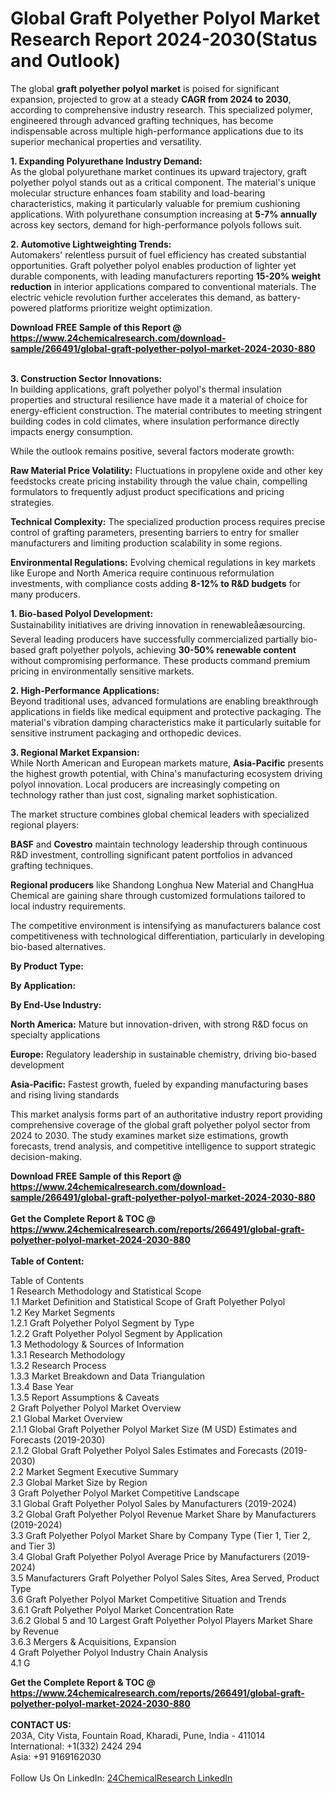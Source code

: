 <h1>Global Graft Polyether Polyol Market Research Report 2024-2030(Status and Outlook)</h1><p>The global <strong>graft polyether polyol market</strong> is poised for significant expansion, projected to grow at a steady <strong>CAGR from 2024 to 2030</strong>, according to comprehensive industry research. This specialized polymer, engineered through advanced grafting techniques, has become indispensable across multiple high-performance applications due to its superior mechanical properties and versatility.</p><p><strong>1. Expanding Polyurethane Industry Demand:</strong><br>
As the global polyurethane market continues its upward trajectory, graft polyether polyol stands out as a critical component. The material's unique molecular structure enhances foam stability and load-bearing characteristics, making it particularly valuable for premium cushioning applications. With polyurethane consumption increasing at <strong>5-7% annually</strong> across key sectors, demand for high-performance polyols follows suit.</p><p><strong>2. Automotive Lightweighting Trends:</strong><br>
Automakers' relentless pursuit of fuel efficiency has created substantial opportunities. Graft polyether polyol enables production of lighter yet durable components, with leading manufacturers reporting <strong>15-20% weight reduction</strong> in interior applications compared to conventional materials. The electric vehicle revolution further accelerates this demand, as battery-powered platforms prioritize weight optimization.</p><div><b>Download FREE Sample of this Report @ 
            <a href="https://www.24chemicalresearch.com/download-sample/266491/global-graft-polyether-polyol-market-2024-2030-880">
            https://www.24chemicalresearch.com/download-sample/266491/global-graft-polyether-polyol-market-2024-2030-880</a></b></div><br><p><strong>3. Construction Sector Innovations:</strong><br>
In building applications, graft polyether polyol's thermal insulation properties and structural resilience have made it a material of choice for energy-efficient construction. The material contributes to meeting stringent building codes in cold climates, where insulation performance directly impacts energy consumption.</p><p>While the outlook remains positive, several factors moderate growth:</p><p><strong>Raw Material Price Volatility:</strong> Fluctuations in propylene oxide and other key feedstocks create pricing instability through the value chain, compelling formulators to frequently adjust product specifications and pricing strategies.</p><p><strong>Technical Complexity:</strong> The specialized production process requires precise control of grafting parameters, presenting barriers to entry for smaller manufacturers and limiting production scalability in some regions.</p><p><strong>Environmental Regulations:</strong> Evolving chemical regulations in key markets like Europe and North America require continuous reformulation investments, with compliance costs adding <strong>8-12% to R&amp;D budgets</strong> for many producers.</p><p><strong>1. Bio-based Polyol Development:</strong><br>
Sustainability initiatives are driving innovation in renewableåæsourcing. Several leading producers have successfully commercialized partially bio-based graft polyether polyols, achieving <strong>30-50% renewable content</strong> without compromising performance. These products command premium pricing in environmentally sensitive markets.</p><p><strong>2. High-Performance Applications:</strong><br>
Beyond traditional uses, advanced formulations are enabling breakthrough applications in fields like medical equipment and protective packaging. The material's vibration damping characteristics make it particularly suitable for sensitive instrument packaging and orthopedic devices.</p><p><strong>3. Regional Market Expansion:</strong><br>
While North American and European markets mature, <strong>Asia-Pacific</strong> presents the highest growth potential, with China's manufacturing ecosystem driving polyol innovation. Local producers are increasingly competing on technology rather than just cost, signaling market sophistication.</p><p>The market structure combines global chemical leaders with specialized regional players:</p><p><strong>BASF</strong> and <strong>Covestro</strong> maintain technology leadership through continuous R&amp;D investment, controlling significant patent portfolios in advanced grafting techniques.</p><p><strong>Regional producers</strong> like Shandong Longhua New Material and ChangHua Chemical are gaining share through customized formulations tailored to local industry requirements.</p><p>The competitive environment is intensifying as manufacturers balance cost competitiveness with technological differentiation, particularly in developing bio-based alternatives.</p><p><strong>By Product Type:</strong></p><p><strong>By Application:</strong></p><p><strong>By End-Use Industry:</strong></p><p><strong>North America:</strong> Mature but innovation-driven, with strong R&amp;D focus on specialty applications</p><p><strong>Europe:</strong> Regulatory leadership in sustainable chemistry, driving bio-based development</p><p><strong>Asia-Pacific:</strong> Fastest growth, fueled by expanding manufacturing bases and rising living standards</p><p>This market analysis forms part of an authoritative industry report providing comprehensive coverage of the global graft polyether polyol sector from 2024 to 2030. The study examines market size estimations, growth forecasts, trend analysis, and competitive intelligence to support strategic decision-making.</p><div><b>Download FREE Sample of this Report @ 
            <a href="https://www.24chemicalresearch.com/download-sample/266491/global-graft-polyether-polyol-market-2024-2030-880">
            https://www.24chemicalresearch.com/download-sample/266491/global-graft-polyether-polyol-market-2024-2030-880</a></b></div><br><div><b>Get the Complete Report & TOC @ 
            <a href="https://www.24chemicalresearch.com/reports/266491/global-graft-polyether-polyol-market-2024-2030-880">
            https://www.24chemicalresearch.com/reports/266491/global-graft-polyether-polyol-market-2024-2030-880</a></b></div><br>
            <b>Table of Content:</b><p>Table of Contents<br />
1 Research Methodology and Statistical Scope<br />
1.1 Market Definition and Statistical Scope of Graft Polyether Polyol<br />
1.2 Key Market Segments<br />
1.2.1 Graft Polyether Polyol Segment by Type<br />
1.2.2 Graft Polyether Polyol Segment by Application<br />
1.3 Methodology & Sources of Information<br />
1.3.1 Research Methodology<br />
1.3.2 Research Process<br />
1.3.3 Market Breakdown and Data Triangulation<br />
1.3.4 Base Year<br />
1.3.5 Report Assumptions & Caveats<br />
2 Graft Polyether Polyol Market Overview<br />
2.1 Global Market Overview<br />
2.1.1 Global Graft Polyether Polyol Market Size (M USD) Estimates and Forecasts (2019-2030)<br />
2.1.2 Global Graft Polyether Polyol Sales Estimates and Forecasts (2019-2030)<br />
2.2 Market Segment Executive Summary<br />
2.3 Global Market Size by Region<br />
3 Graft Polyether Polyol Market Competitive Landscape<br />
3.1 Global Graft Polyether Polyol Sales by Manufacturers (2019-2024)<br />
3.2 Global Graft Polyether Polyol Revenue Market Share by Manufacturers (2019-2024)<br />
3.3 Graft Polyether Polyol Market Share by Company Type (Tier 1, Tier 2, and Tier 3)<br />
3.4 Global Graft Polyether Polyol Average Price by Manufacturers (2019-2024)<br />
3.5 Manufacturers Graft Polyether Polyol Sales Sites, Area Served, Product Type<br />
3.6 Graft Polyether Polyol Market Competitive Situation and Trends<br />
3.6.1 Graft Polyether Polyol Market Concentration Rate<br />
3.6.2 Global 5 and 10 Largest Graft Polyether Polyol Players Market Share by Revenue<br />
3.6.3 Mergers & Acquisitions, Expansion<br />
4 Graft Polyether Polyol Industry Chain Analysis<br />
4.1 G</p><div><b>Get the Complete Report & TOC @ 
            <a href="https://www.24chemicalresearch.com/reports/266491/global-graft-polyether-polyol-market-2024-2030-880">
            https://www.24chemicalresearch.com/reports/266491/global-graft-polyether-polyol-market-2024-2030-880</a></b></div><br><b>CONTACT US:</b><br>
            203A, City Vista, Fountain Road, Kharadi, Pune, India - 411014<br>
            International: +1(332) 2424 294<br>
            Asia: +91 9169162030 <br><br>
            Follow Us On LinkedIn: <a href="https://www.linkedin.com/company/24chemicalresearch/">24ChemicalResearch LinkedIn</a>